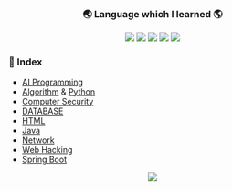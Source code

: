### <p align="center">🌏 Language which I learned 🌎</p>
<p align="center">
<img src="https://img.shields.io/badge/PYTHON-0696D7?style=for-the-badge&logo=Python&logoColor=yellow"> <img src="https://img.shields.io/badge/Java-FF0000?style=for-the-badge&logo=Java&logoColor="> <img src="https://img.shields.io/badge/MYSQL-000000?style=for-the-badge&logo=mysql&logoColor=skyblue"> <img src="https://img.shields.io/badge/C++-00599C?style=for-the-badge&logo=Cplusplus&logoColor=white"> <img src="https://img.shields.io/badge/SpringBoot-6DB33F?style=for-the-badge&logo=Springboot&logoColor=white">   


### :bookmark_tabs:  Index

- [AI Programming](https://github.com/Jinseop-Sim/PNU-AI-Programming)
- [Algorithm](https://github.com/Jinseop-Sim/PNU-Algorithm-Study) & [Python](https://github.com/Jinseop-Sim/Python-Study)
- [Computer Security](https://github.com/Jinseop-Sim/PNU-Computer-Security)
- [DATABASE](https://github.com/Jinseop-Sim/PNU-Database)
- [HTML](https://github.com/Jinseop-Sim/HTML)
- [Java](https://github.com/Jinseop-Sim/PNU-Java)
- [Network](https://github.com/Jinseop-Sim/PNU-Network-Study)
- [Web Hacking](https://github.com/Jinseop-Sim/Web-Hacking-Study)
- [Spring Boot](https://github.com/Jinseop-Sim/-2022-Winter-Spring-Boot)

<p align="center">
<img src="https://github-readme-stats.vercel.app/api?username=Jinseop-Sim&show_icons=true&theme=gruvbox&hide=["issues"]">
